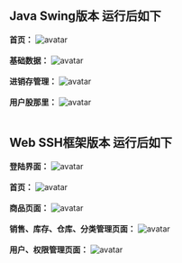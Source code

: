 ## Java Swing版本 运行后如下

**首页：**
![avatar](https://github.com/1275563227/MarkdownPhotos/blob/master/sale/swing/show1.png)
<br/><br/>
**基础数据：**
![avatar](https://github.com/1275563227/MarkdownPhotos/blob/master/sale/swing/show2.png)
<br/><br/>
**进销存管理：**
![avatar](https://github.com/1275563227/MarkdownPhotos/blob/master/sale/swing/show3.png)
<br/><br/>
**用户股那里：**
![avatar](https://github.com/1275563227/MarkdownPhotos/blob/master/sale/swing/show4.png)
<br/><br/>

## Web SSH框架版本 运行后如下

**登陆界面：**
![avatar](https://github.com/1275563227/MarkdownPhotos/blob/master/sale/web/show1.png)
<br /><br />
**首页：**
![avatar](https://github.com/1275563227/MarkdownPhotos/blob/master/sale/web/show2.png)
<br /><br />
**商品页面：**
![avatar](https://github.com/1275563227/MarkdownPhotos/blob/master/sale/web/show3.png)
<br /><br />
**销售、库存、仓库、分类管理页面：**
![avatar](https://github.com/1275563227/MarkdownPhotos/blob/master/sale/web/show4.png)
<br /><br />
**用户、权限管理页面：**
![avatar](https://github.com/1275563227/MarkdownPhotos/blob/master/sale/web/show5.png)